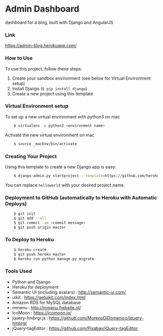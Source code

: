 # Admin Dashboard

dashboard for a blog, built with Django and AngularJS

### Link
https://admin-blog.herokuapp.com/

### How to Use

To use this project, follow these steps:

1. Create your sandbox environment (see below for Virtual Environment setup)
2. Install Django (`$ pip install django`)
3. Create a new project using this template

### Virtual Environment setup
To set up a new virtual environment with python3 on mac
```bash
    $ virtualenv -p python3 <environment name>
```

Activate the new virtual environment on mac
```bash
    $ source _macEnv/bin/activate
```

### Creating Your Project

Using this template to create a new Django app is easy:
```bash
    $ django-admin.py startproject --template=https://github.com/heroku/heroku-django-template/archive/master.zip --name=Procfile helloworld
```

You can replace `helloworld` with your desired project name.

### Deployment to GitHub (automatically to Heroku with Automatic Deploys)
```bash
    $ git init
    $ git add --all
    $ git commit -am <commit message>
    $ git push origin master
```

### To Deploy to Heroku
```bash
    $ heroku create
    $ git push heroku master
    $ heroku run python manage.py migrate
```

### Tools Used
- Python and Django
- Heroku for deployment
- Semantic UI (including avatars) : http://semantic-ui.com/
- uikit : https://getuikit.com/index.html
- Amazon RDS for MySQL database
- mmenu : http://mmenu.frebsite.nl/
- IcoMoon : https://icomoon.io/
- jquery-hmbrgr.js : https://github.com/MorenoDiDomenico/jquery-hmbrgr
- jQuery-tagEditor : https://github.com/Pixabay/jQuery-tagEditor